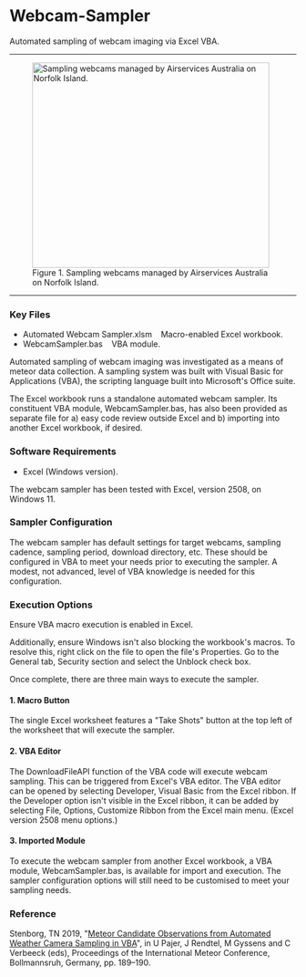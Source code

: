 # Webcam-Sampler

Automated sampling of webcam imaging via Excel VBA.

---

<figure style="width:416px;">
  <img src="WebcamCollage.png" alt="Sampling webcams managed by Airservices Australia on Norfolk Island." width="416" height="360">
  <figcaption>Figure 1. Sampling webcams managed by Airservices Australia on Norfolk Island.</figcaption>
</figure>

---

### Key Files

- Automated Webcam Sampler.xlsm &nbsp;&nbsp; Macro-enabled Excel workbook.<br />
- WebcamSampler.bas &nbsp;&nbsp; VBA module.<br />

Automated sampling of webcam imaging was investigated as a means of meteor data collection. A sampling system was built with Visual Basic for Applications (VBA), the scripting language built into Microsoft's Office suite.

The Excel workbook runs a standalone automated webcam sampler. Its constituent VBA module, WebcamSampler.bas, has also been provided as separate file for a) easy code review outside Excel and b) importing into another Excel workbook, if desired.

### Software Requirements

- Excel (Windows version).

The webcam sampler has been tested with Excel, version 2508, on Windows 11.

### Sampler Configuration

The webcam sampler has default settings for target webcams, sampling cadence, sampling period, download directory, etc. These should be configured in VBA to meet your needs prior to executing the sampler. A modest, not advanced, level of VBA knowledge is needed for this configuration.

### Execution Options

Ensure VBA macro execution is enabled in Excel.

Additionally, ensure Windows isn't also blocking the workbook's macros. To resolve this, right click on the file to open the file's Properties. Go to the General tab, Security section and select the Unblock check box.

Once complete, there are three main ways to execute the sampler.

#### 1. Macro Button

The single Excel worksheet features a "Take Shots" button at the top left of the worksheet that will execute the sampler.

#### 2. VBA Editor

The DownloadFileAPI function of the VBA code will execute webcam sampling. This can be triggered from Excel's VBA editor. The VBA editor can be opened by selecting Developer, Visual Basic from the Excel ribbon. If the Developer option isn't visible in the Excel ribbon, it can be added by selecting File, Options, Customize Ribbon from the Excel main menu. (Excel version 2508 menu options.)

#### 3. Imported Module

To execute the webcam sampler from another Excel workbook, a VBA module, WebcamSampler.bas, is available for import and execution. The sampler configuration options will still need to be customised to meet your sampling needs.

### Reference

Stenborg, TN 2019, "[Meteor Candidate Observations from Automated Weather Camera Sampling in VBA](https://www.saasst.ae/images/spsimpleportfolio/uaemmn/IMC2019-Proceedings2019.pdf#page=193)", in U Pajer, J Rendtel, M Gyssens and C Verbeeck (eds), Proceedings of the International Meteor Conference, Bollmannsruh, Germany, pp. 189&ndash;190.
